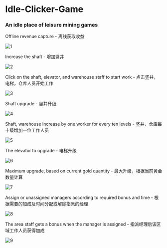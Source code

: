 # Idle-Clicker-Game
### An idle place of leisure mining games

Offline revenue capture - 离线获取收益

![1](https://user-images.githubusercontent.com/33117617/175567990-3aba1472-e019-4f16-bc4f-a4aae9dd3f68.png)

Increase the shaft  - 增加竖井

![2](https://user-images.githubusercontent.com/33117617/175568087-4b567200-a4cb-48ac-a36e-f65b7f814eda.png)

Click on the shaft, elevator, and warehouse staff to start work - 点击竖井，电梯，仓库人员开始工作

![3](https://user-images.githubusercontent.com/33117617/175568086-456b6a51-ce86-42b4-8935-158b9ee8aae9.png)

Shaft upgrade - 竖井升级

![4](https://user-images.githubusercontent.com/33117617/175568085-807a1a43-b25e-454b-b116-1110aa01a372.png)

Shaft, warehouse increase by one worker for every ten levels  - 竖井，仓库每十级增加一位工作人员

![5](https://user-images.githubusercontent.com/33117617/175568084-5aa248e0-1a8b-4fbd-994b-416f24bfa124.png)

The elevator to upgrade - 电梯升级

![6](https://user-images.githubusercontent.com/33117617/175568090-8b8d35b5-f935-4e68-922d-97d7e2524254.png)

Maximum upgrade, based on current gold quantity - 最大升级，根据当前黄金数量计算

![7](https://user-images.githubusercontent.com/33117617/175568162-62a008cb-6202-460b-be97-7ce6acd57d1e.png)

Assign or unassigned managers according to required bonus and time  - 根据需要的加成及时间分配或解除指派的经理

![8](https://user-images.githubusercontent.com/33117617/175568160-25037093-145c-4205-a3a4-447d10f6c2a9.png)

The area staff gets a bonus when the manager is assigned  - 指派经理后该区域工作人员获得加成

![9](https://user-images.githubusercontent.com/33117617/175568161-6130168b-3e47-482b-9452-0de6b5c963c0.png)
